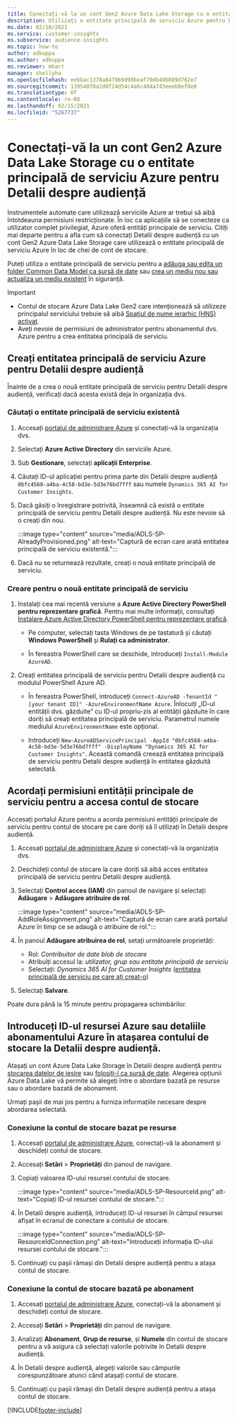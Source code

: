 ```yaml
---
title: Conectați-vă la un cont Gen2 Azure Data Lake Storage cu o entitate principală de serviciu
description: Utilizați o entitate principală de serviciu Azure pentru Detalii despre audiență pentru a vă conecta la propriul data lake la atașarea la Detalii despre audiență.
ms.date: 02/10/2021
ms.service: customer-insights
ms.subservice: audience-insights
ms.topic: how-to
author: adkuppa
ms.author: adkuppa
ms.reviewer: mhart
manager: shellyha
ms.openlocfilehash: eebbac1370a847869d98beaf70db49b809d762e7
ms.sourcegitcommit: 139548f8a2d0f24d54c4a6c404a743eeeb8ef8e0
ms.translationtype: HT
ms.contentlocale: ro-RO
ms.lasthandoff: 02/15/2021
ms.locfileid: "5267737"
---
```

# <a name="connect-to-an-azure-data-lake-storage-gen2-account-with-an-azure-service-principal-for-audience-insights"></a>Conectați-vă la un cont Gen2 Azure Data Lake Storage cu o entitate principală de serviciu Azure pentru Detalii despre audiență

Instrumentele automate care utilizează serviciile Azure ar trebui să aibă întotdeauna permisiuni restricționate. În loc ca aplicațiile să se conecteze ca utilizator complet privilegiat, Azure oferă entități principale de serviciu. Citiți mai departe pentru a afla cum să conectați Detalii despre audiență cu un cont Gen2 Azure Data Lake Storage care utilizează o entitate principală de serviciu Azure în loc de chei de cont de stocare. 

Puteți utiliza o entitate principală de serviciu pentru a [adăuga sau edita un folder Common Data Model ca sursă de date](connect-common-data-model.md) sau [crea un mediu nou sau actualiza un mediu existent](manage-environments.md#create-an-environment-in-an-existing-organization) în siguranță.

> [!IMPORTANT]
> - Contul de stocare Azure Data Lake Gen2 care intenționează să utilizeze principalul serviciului trebuie să aibă [Spațiul de nume ierarhic (HNS) activat](https://docs.microsoft.com/azure/storage/blobs/data-lake-storage-namespace).
> - Aveți nevoie de permisiuni de administrator pentru abonamentul dvs. Azure pentru a crea entitatea principală de serviciu.

## <a name="create-azure-service-principal-for-audience-insights"></a>Creați entitatea principală de serviciu Azure pentru Detalii despre audiență

Înainte de a crea o nouă entitate principală de serviciu pentru Detalii despre audiență, verificați dacă acesta există deja în organizația dvs.

### <a name="look-for-an-existing-service-principal"></a>Căutați o entitate principală de serviciu existentă

1. Accesați [portalul de administrare Azure](https://portal.azure.com) și conectați-vă la organizația dvs.

2. Selectați **Azure Active Directory** din serviciile Azure.

3. Sub **Gestionare**, selectați **aplicații Enterprise**.

4. Căutați ID-ul aplicației pentru prima parte din Detalii despre audiență `0bfc4568-a4ba-4c58-bd3e-5d3e76bd7fff` sau numele `Dynamics 365 AI for Customer Insights`.

5. Dacă găsiți o înregistrare potrivită, înseamnă că există o entitate principală de serviciu pentru Detalii despre audiență. Nu este nevoie să o creați din nou.
   
   :::image type="content" source="media/ADLS-SP-AlreadyProvisioned.png" alt-text="Captură de ecran care arată entitatea principală de serviciu existentă.":::
   
6. Dacă nu se returnează rezultate, creați o nouă entitate principală de serviciu.

### <a name="create-a-new-service-principal"></a>Creare pentru o nouă entitate principală de serviciu

1. Instalați cea mai recentă versiune a **Azure Active Directory PowerShell pentru reprezentare grafică**. Pentru mai multe informații, consultați [Instalare Azure Active Directory PowerShell pentru reprezentare grafică](https://docs.microsoft.com/powershell/azure/active-directory/install-adv2).
   - Pe computer, selectați tasta Windows de pe tastatură și căutați **Windows PowerShell** și **Rulați ca administrator**.
   
   - În fereastra PowerShell care se deschide, introduceți `Install-Module AzureAD`.

2. Creați entitatea principală de serviciu pentru Detalii despre audiență cu modulul PowerShell Azure AD.
   - În fereastra PowerShell, introduceți `Connect-AzureAD -TenantId "[your tenant ID]" -AzureEnvironmentName Azure`. Înlocuiți „ID-ul entității dvs. găzduite” cu ID-ul propriu-zis al entității găzduite în care doriți să creați entitatea principală de serviciu. Parametrul numele mediului `AzureEnvironmentName` este opțional.
  
   - Introduceți `New-AzureADServicePrincipal -AppId "0bfc4568-a4ba-4c58-bd3e-5d3e76bd7fff" -DisplayName "Dynamics 365 AI for Customer Insights"`. Această comandă creează entitatea principală de serviciu pentru Detalii despre audiență în entitatea găzduită selectată.  

## <a name="grant-permissions-to-the-service-principal-to-access-the-storage-account"></a>Acordați permisiuni entității principale de serviciu pentru a accesa contul de stocare

Accesați portalul Azure pentru a acorda permisiuni entității principale de serviciu pentru contul de stocare pe care doriți să îl utilizați în Detalii despre audiență.

1. Accesați [portalul de administrare Azure](https://portal.azure.com) și conectați-vă la organizația dvs.

1. Deschideți contul de stocare la care doriți să aibă acces entitatea principală de serviciu pentru Detalii despre audiență.

1. Selectați **Control acces (IAM)** din panoul de navigare și selectați **Adăugare** > **Adăugare atribuire de rol**.
   
   :::image type="content" source="media/ADLS-SP-AddRoleAssignment.png" alt-text="Captură de ecran care arată portalul Azure în timp ce se adaugă o atribuire de rol.":::
   
1. În panoul **Adăugare atribuirea de rol**, setați următoarele proprietăți:
   - Rol: *Contribuitor de date blob de stocare*
   - Atribuiți accesul la: *utilizator, grup sau entitate principală de serviciu*
   - Selectați: *Dynamics 365 AI for Customer Insights* ([entitatea principală de serviciu pe care ați creat-o](#create-a-new-service-principal))

1.  Selectați **Salvare**.

Poate dura până la 15 minute pentru propagarea schimbărilor.

## <a name="enter-the-azure-resource-id-or-the-azure-subscription-details-in-the-storage-account-attachment-to-audience-insights"></a>Introduceți ID-ul resursei Azure sau detaliile abonamentului Azure în atașarea contului de stocare la Detalii despre audiență.

Atașați un cont Azure Data Lake Storage în Detalii despre audiență pentru [stocarea datelor de ieșire](manage-environments.md) sau [folosiți-l ca sursă de date](connect-common-data-service-lake.md). Alegerea opțiunii Azure Data Lake vă permite să alegeți între o abordare bazată pe resurse sau o abordare bazată de abonament.

Urmați pașii de mai jos pentru a furniza informațiile necesare despre abordarea selectată.

### <a name="resource-based-storage-account-connection"></a>Conexiune la contul de stocare bazat pe resurse

1. Accesați [portalul de administrare Azure](https://portal.azure.com), conectați-vă la abonament și deschideți contul de stocare.

1. Accesați **Setări** > **Proprietăți** din panoul de navigare.

1. Copiați valoarea ID-ului resursei contului de stocare.

   :::image type="content" source="media/ADLS-SP-ResourceId.png" alt-text="Copiați ID-ul resursei contului de stocare.":::

1. În Detalii despre audiență, introduceți ID-ul resursei în câmpul resursei afișat în ecranul de conectare a contului de stocare.

   :::image type="content" source="media/ADLS-SP-ResourceIdConnection.png" alt-text="Introduceți informația ID-ului resursei contului de stocare.":::   
   
1. Continuați cu pașii rămași din Detalii despre audiență pentru a atașa contul de stocare.

### <a name="subscription-based-storage-account-connection"></a>Conexiune la contul de stocare bazată pe abonament

1. Accesați [portalul de administrare Azure](https://portal.azure.com), conectați-vă la abonament și deschideți contul de stocare.

1. Accesați **Setări** > **Proprietăți** din panoul de navigare.

1. Analizați **Abonament**, **Grup de resurse**, și **Numele** din contul de stocare pentru a vă asigura că selectați valorile potrivite în Detalii despre audiență.

1. În Detalii despre audiență, alegeți valorile sau câmpurile corespunzătoare atunci când atașați contul de stocare.
   
1. Continuați cu pașii rămași din Detalii despre audiență pentru a atașa contul de stocare.


[!INCLUDE[footer-include](../includes/footer-banner.md)]